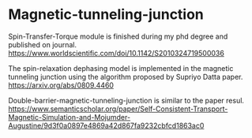 # Magnetic-tunneling-junction


Spin-Transfer-Torque module is finished during my phd degree and published on journal.
https://www.worldscientific.com/doi/10.1142/S2010324719500036

The spin-relaxation dephasing model is implemented in the magnetic tunneling junction using the algorithm proposed by Supriyo Datta paper.
https://arxiv.org/abs/0809.4460


Double-barrier-magnetic-tunneling-junction is similar to the paper resul.
https://www.semanticscholar.org/paper/Self-Consistent-Transport-Magnetic-Simulation-and-Mojumder-Augustine/9d3f0a0897e4869a42d867fa9232cbfcd1863ac0
